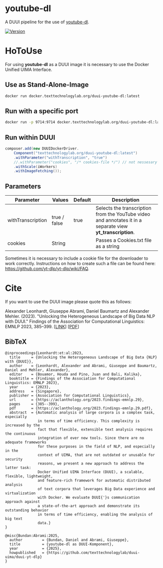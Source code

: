 # youtube-dl
A DUUI pipeline for the use of [youtube-dl](https://github.com/ytdl-org/youtube-dl).

[![Version](https://img.shields.io/static/v1?label=ttlabdocker_version&message=latest&color=blue)]()



# HoToUse
For using **youtube-dl** as a DUUI image it is necessary to use the Docker Unified UIMA Interface.

## Use as Stand-Alone-Image
```bash
docker run docker.texttechnologylab.org/duui-youtube-dl:latest
```

## Run with a specific port
```bash
docker run -p 9714:9714 docker.texttechnologylab.org/duui-youtube-dl:latest
```

## Run within DUUI
```java
composer.add(new DUUIDockerDriver.
    Component("texttechnologylab.org/duui-youtube-dl:latest")
    .withParameter("withTranscription", "true")
    //.withParameter("cookies", "/* cookies-file */") // not nessesary
    .withScale(iWorkers)
    .withImageFetching());
```

## Parameters

| Parameter         | Values       | Default   |  Description |
|-------------------|--------------|-----------|--------------|
| withTranscription | true / false | true      | Selects the transcription from the YouTube video and annotates it in a separate view **yt_transcription**. |
| cookies           | String       |       | Passes a Cookies.txt file as a string |

Sometimes it is necessary to include a cookie file for the downloader to work correctly. Instructions on how to create such a file can be found here: https://github.com/yt-dlp/yt-dlp/wiki/FAQ.

# Cite
If you want to use the DUUI image please quote this as follows:


Alexander Leonhardt, Giuseppe Abrami, Daniel Baumartz and Alexander Mehler. (2023). "Unlocking the Heterogeneous Landscape of Big Data NLP with DUUI." Findings of the Association for Computational Linguistics: EMNLP 2023, 385–399. [[LINK](https://aclanthology.org/2023.findings-emnlp.29)] [[PDF](https://aclanthology.org/2023.findings-emnlp.29.pdf)]

## BibTeX
```
@inproceedings{Leonhardt:et:al:2023,
  title     = {Unlocking the Heterogeneous Landscape of Big Data {NLP} with {DUUI}},
  author    = {Leonhardt, Alexander and Abrami, Giuseppe and Baumartz, Daniel and Mehler, Alexander},
  editor    = {Bouamor, Houda and Pino, Juan and Bali, Kalika},
  booktitle = {Findings of the Association for Computational Linguistics: EMNLP 2023},
  year      = {2023},
  address   = {Singapore},
  publisher = {Association for Computational Linguistics},
  url       = {https://aclanthology.org/2023.findings-emnlp.29},
  pages     = {385--399},
  pdf       = {https://aclanthology.org/2023.findings-emnlp.29.pdf},
  abstract  = {Automatic analysis of large corpora is a complex task, especially
               in terms of time efficiency. This complexity is increased by the
               fact that flexible, extensible text analysis requires the continuous
               integration of ever new tools. Since there are no adequate frameworks
               for these purposes in the field of NLP, and especially in the
               context of UIMA, that are not outdated or unusable for security
               reasons, we present a new approach to address the latter task:
               Docker Unified UIMA Interface (DUUI), a scalable, flexible, lightweight,
               and feature-rich framework for automatic distributed analysis
               of text corpora that leverages Big Data experience and virtualization
               with Docker. We evaluate DUUI{'}s communication approach against
               a state-of-the-art approach and demonstrate its outstanding behavior
               in terms of time efficiency, enabling the analysis of big text
               data.}
}

@misc{Bundan:Abrami:2025,
  author         = {Bundan, Daniel and Abrami, Giuseppe},
  title          = {youtube-dl as DUUI-Komponent},
  year           = {2025},
  howpublished   = {https://github.com/texttechnologylab/duui-uima/duui-yt-dlp}
}

```





